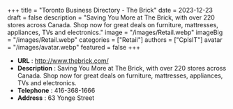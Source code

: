 +++
title = "Toronto Business Directory - The Brick"
date = 2023-12-23
draft = false
description = "Saving You More at The Brick, with over 220 stores across Canada. Shop now for great deals on furniture, mattresses, appliances, TVs and electronics."
image = "/images/Retail.webp"
imageBig = "/images/Retail.webp"
categories = ["Retail"]
authors = ["CplsIT"]
avatar = "/images/avatar.webp"
featured = false
+++


* **URL** :  http://www.thebrick.com/
* **Description** : Saving You More at The Brick, with over 220 stores across Canada. Shop now for great deals on furniture, mattresses, appliances, TVs and electronics.
* **Telephone** : 416-368-1666
* **Address** : 63 Yonge Street
